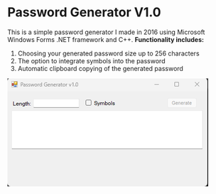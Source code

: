 # Password Generator V1.0
This is a simple password generator I made in 2016 using Microsoft Windows Forms .NET framework and C++.
**Functionality includes:**
1) Choosing your generated password size up to 256 characters
2) The option to integrate symbols into the password
3) Automatic clipboard copying of the generated password
<p><img src="/assets/preview.png"></p>
